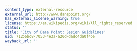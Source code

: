 ```yaml
---
content_type: external-resource
external_url: http://www.danapoint.org/
has_external_license_warning: true
license: https://en.wikipedia.org/wiki/All_rights_reserved
status: ''
title: 'City of Dana Point: Design Guidelines'
uid: 712b6bc8-7053-4e3a-a20d-dadc4da0f4be
wayback_url: ''
---
```

